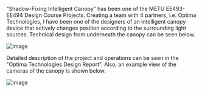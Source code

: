 "Shadow-Fixing Intelligent Canopy" has been one of the METU EE493-EE494 Design Course Projects. Creating a team with 4 partners, i.e. Optima Technologies, I have been one of the designers of an intelligent canopy device that actively
changes position according to the surrounding light sources. Technical design from underneath the canopy can be seen below.

![image](https://github.com/erentuncay/intelligent_canopy/assets/151024857/63041e9a-f4ee-4ad5-ad93-f3e57acbda58)


Detailed description of the project and operations can be seen in the "Optima Technologies Design Report". Also, an example view of the cameras of the canopy is shown below.

![image](https://github.com/erentuncay/intelligent_canopy/assets/151024857/6d914034-9ebb-43c2-9740-39ab3ea180aa)


